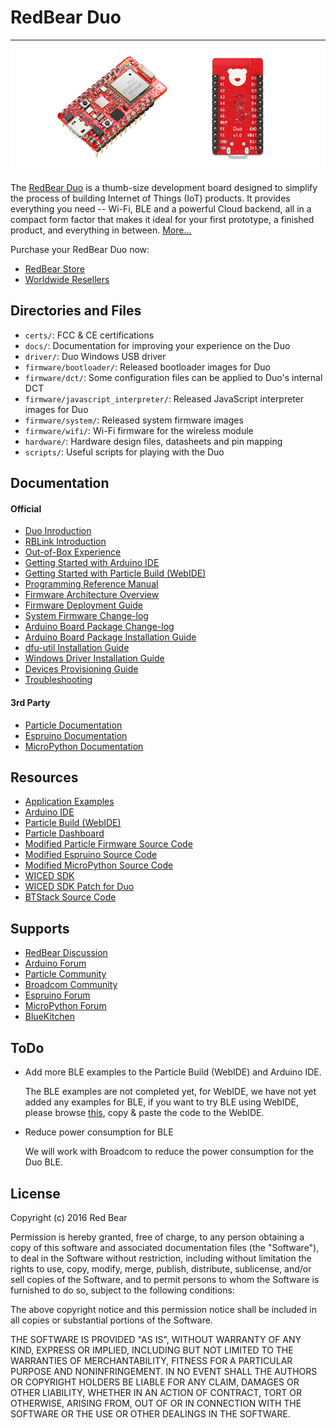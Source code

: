 
# RedBear Duo
---

![image](docs/images/RB_Duo.png)

The [RedBear Duo](http://www.redbear.cc/duo) is a thumb-size development board designed to simplify the process of building Internet of Things (IoT) products. It provides everything you need -- Wi-Fi, BLE and a powerful Cloud backend, all in a compact form factor that makes it ideal for your first prototype, a finished product, and everything in between. [More...](docs/duo_introduction.md) 

Purchase your RedBear Duo now: 

* [RedBear Store](https://store.redbear.cc/product.html)
* [Worldwide Resellers](http://redbearlab.com/buy/)


## Directories and Files

* `certs/`: FCC & CE certifications
* `docs/`: Documentation for improving your experience on the Duo
* `driver/`: Duo Windows USB driver
* `firmware/bootloader/`: Released bootloader images for Duo
* `firmware/dct/`: Some configuration files can be applied to Duo's internal DCT
* `firmware/javascript_interpreter/`: Released JavaScript interpreter images for Duo
* `firmware/system/`: Released system firmware images
* `firmware/wifi/`: Wi-Fi firmware for the wireless module 
* `hardware/`: Hardware design files, datasheets and pin mapping
* `scripts/`: Useful scripts for playing with the Duo


## Documentation

#### Official

* [Duo Inroduction](docs/duo_introduction.md)
* [RBLink Introduction](docs/rblink_introduction.md)
* [Out-of-Box Experience](docs/out_of_box_experience.md)
* [Getting Started with Arduino IDE](docs/getting_started_with_arduino_ide.md)
* [Getting Started with Particle Build (WebIDE)](docs/getting_started_with_particle_build.md)
* [Programming Reference Manual](docs/programming_reference_manual.md)
* [Firmware Architecture Overview](docs/firmware_architecture_overview.md)
* [Firmware Deployment Guide](docs/firmware_deployment_guide.md)
* [System Firmware Change-log](docs/system_firmware_changelog.md)
* [Arduino Board Package Change-log](docs/arduino_board_package_changelog.md)
* [Arduino Board Package Installation Guide](docs/arduino_board_package_installation_guide.md)
* [dfu-util Installation Guide](docs/dfu-util_installation_guide.md)
* [Windows Driver Installation Guide](docs/windows_driver_installation_guide.md)
* [Devices Provisioning Guide](docs/devices_provisioning_guide.md)
* [Troubleshooting](docs/troubleshooting.md)

#### 3rd Party

* [Particle Documentation](https://docs.particle.io/guide/getting-started/intro/photon/)
* [Espruino Documentation](http://www.espruino.com/)
* [MicroPython Documentation](http://docs.micropython.org/en/latest/pyboard/)


## Resources

* [Application Examples](https://github.com/redbear/STM32-Arduino/tree/master/arduino/libraries/RedBear_Duo)
* [Arduino IDE](https://www.arduino.cc/en/Main/Software)
* [Particle Build (WebIDE)](https://build.particle.io/)
* [Particle Dashboard](https://dashboard.particle.io/)
* [Modified Particle Firmware Source Code](https://github.com/redbear/firmware)
* [Modified Espruino Source Code](https://github.com/redbear/Espruino)
* [Modified MicroPython Source Code](https://github.com/redbear/micropython)
* [WICED SDK](https://community.broadcom.com/community/wiced-wifi/wiced-wifi-documentation)
* [WICED SDK Patch for Duo](https://github.com/redbear/WICED-SDK)
* [BTStack Source Code](https://github.com/redbear/btstack)


## Supports

* [RedBear Discussion](http://discuss.redbear.cc)
* [Arduino Forum](https://forum.arduino.cc/)
* [Particle Community](https://community.particle.io)
* [Broadcom Community](https://community.broadcom.com/welcome)
* [Espruino Forum](http://forum.espruino.com/)
* [MicroPython Forum](http://forum.micropython.org/)
* [BlueKitchen](https://bluekitchen-gmbh.com/)


## ToDo

* Add more BLE examples to the Particle Build (WebIDE) and Arduino IDE.

	The BLE examples are not completed yet, for WebIDE, we have not yet added any examples for BLE, if you want to try BLE using WebIDE, please browse [this](https://github.com/redbear/STM32-Arduino/tree/master/arduino/libraries/RedBear_Duo/examples/03.BLE), copy & paste the code to the WebIDE.

* Reduce power consumption for BLE

	We will work with Broadcom to reduce the power consumption for the Duo BLE.


## License

Copyright (c) 2016 Red Bear

Permission is hereby granted, free of charge, to any person obtaining a copy of this software and associated documentation files (the "Software"), to deal in the Software without restriction, including without limitation the rights to use, copy, modify, merge, publish, distribute, sublicense, and/or sell copies of the Software, and to permit persons to whom the Software is furnished to do so, subject to the following conditions:

The above copyright notice and this permission notice shall be included in all copies or substantial portions of the Software.

THE SOFTWARE IS PROVIDED "AS IS", WITHOUT WARRANTY OF ANY KIND, EXPRESS OR IMPLIED, INCLUDING BUT NOT LIMITED TO THE WARRANTIES OF MERCHANTABILITY, FITNESS FOR A PARTICULAR PURPOSE AND NONINFRINGEMENT. IN NO EVENT SHALL THE AUTHORS OR COPYRIGHT HOLDERS BE LIABLE FOR ANY CLAIM, DAMAGES OR OTHER LIABILITY, WHETHER IN AN ACTION OF CONTRACT, TORT OR OTHERWISE, ARISING FROM, OUT OF OR IN CONNECTION WITH THE SOFTWARE OR THE USE OR OTHER DEALINGS IN THE SOFTWARE.

